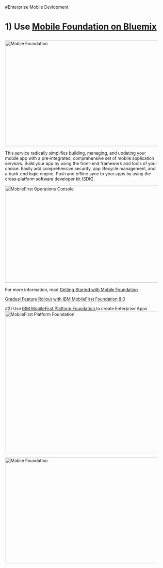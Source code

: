 #Enterprise Mobile Devlopment

# 1)  Use <a href="https://console.ng.bluemix.net/catalog/services/mobile-foundation/">Mobile Foundation on Bluemix</a><p>

<a data-flickr-embed="true"  href="https://www.flickr.com/photos/dpu/29050351724/in/dateposted-public/" title="Mobile Foundation"><img src="https://c5.staticflickr.com/9/8453/29050351724_87ae13bfb6_z.jpg" width="640" height="348" alt="Mobile Foundation"></a><script async src="//embedr.flickr.com/assets/client-code.js" charset="utf-8"></script><p>

This service radically simplifies building, managing, and updating your mobile app with a pre-integrated, comprehensive set of mobile application services. Build your app by using the front-end framework and tools of your choice. Easily add comprehensive security, app lifecycle management, and a back-end logic engine. Push and offline sync to your apps by using the cross-platform software developer kit (SDK).<p>

<a data-flickr-embed="true"  href="https://www.flickr.com/photos/dpu/29677542065/in/dateposted-public/" title="MobileFirst Operations Console"><img src="https://c2.staticflickr.com/9/8064/29677542065_7b5eaa736a_z.jpg" width="640" height="319" alt="MobileFirst Operations Console"></a><script async src="//embedr.flickr.com/assets/client-code.js" charset="utf-8"></script>

For more information, read <a href="https://console.ng.bluemix.net/docs/services/mobilefoundation/index.html">Getting Started with Mobile Foundation</a>


<a href="https://youtu.be/OsfWxKXv7jo">Gradual Feature Rollout with IBM MobileFirst Foundation 8.0 </a>


#2) Use <a href="https://www.ibm.com/support/knowledgecenter/SSHS8R_8.0.0/wl_welcome.html">IBM MobileFirst Platform Foundation </a> to create Enterprise Apps
<a data-flickr-embed="true"  href="https://www.flickr.com/photos/dpu/29385604150/in/dateposted-public/" title="MobileFirst Platform Foundation"><img src="https://c7.staticflickr.com/9/8217/29385604150_783b031df4_z.jpg" width="640" height="467" alt="MobileFirst Platform Foundation"></a><script async src="//embedr.flickr.com/assets/client-code.js" charset="utf-8"></script>


<a data-flickr-embed="true"  href="https://www.flickr.com/photos/dpu/29050351724/in/dateposted-public/" title="Mobile Foundation"><img src="https://c5.staticflickr.com/9/8453/29050351724_87ae13bfb6_z.jpg" width="640" height="348" alt="Mobile Foundation"></a><script async src="//embedr.flickr.com/assets/client-code.js" charset="utf-8"></script>
